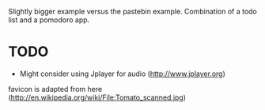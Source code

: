 Slightly bigger example versus the pastebin example. Combination of a todo list and a pomodoro 
app. 

# TODO
* Might consider using Jplayer for audio (http://www.jplayer.org)

favicon is adapted from here (http://en.wikipedia.org/wiki/File:Tomato_scanned.jpg)
